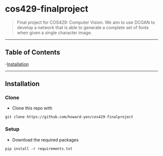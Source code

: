 # cos429-finalproject
> Final project for COS429: Computer Vision. We aim to use DCGAN to develop a network that is able to generate a complete set of fonts when given a single character image. 

---
## Table of Contents

-[Installation](#installation)

---
## Installation

### Clone
- Clone this repo with
``` shell
git clone https://github.com/howard-yen/cos429-finalproject
```

### Setup
- Download the required packages
``` shell
pip install -r requirements.txt
```

